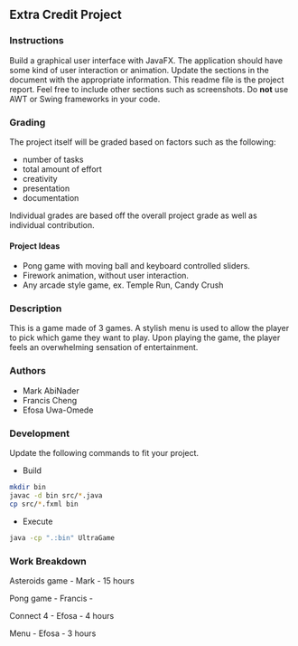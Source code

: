 ## Extra Credit Project

### Instructions
Build a graphical user interface with JavaFX.
The application should have some kind of user interaction or animation.
Update the sections in the document with the appropriate information.
This readme file is the project report.
Feel free to include other sections such as screenshots.
Do **not** use AWT or Swing frameworks in your code.

### Grading
The project itself will be graded based on factors such as the following:
- number of tasks
- total amount of effort
- creativity
- presentation
- documentation

Individual grades are based off the overall project grade as well as individual contribution.

#### Project Ideas
- Pong game with moving ball and keyboard controlled sliders.
- Firework animation, without user interaction.
- Any arcade style game, ex. Temple Run, Candy Crush

### Description
This is a game made of 3 games.  A stylish menu is used to allow the player to pick which game they want to play.  Upon playing the game, the player feels an overwhelming sensation of entertainment.

### Authors
- Mark AbiNader
- Francis Cheng
- Efosa Uwa-Omede

### Development
Update the following commands to fit your project.
- Build
```sh
mkdir bin
javac -d bin src/*.java
cp src/*.fxml bin
```

- Execute
``` sh
java -cp ".:bin" UltraGame
```

### Work Breakdown
Asteroids game - Mark - 15 hours

Pong game - Francis - 

Connect 4 - Efosa - 4 hours

Menu - Efosa - 3 hours

